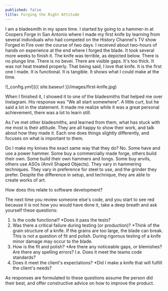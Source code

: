 ```yaml
---
published: false
title: Forging the Right Attitude
---
```


I am a bladesmith in my spare time. I started by going to a hammer-in at Coopers Forge in San Antonio where I made my first knife by learning from several individuals who had competed on the History Channel's TV show Forged in Fire over the course
of two days. I received about two-hours of hands on experience at the end where I forged the blade. It took several more weeks to finish it. The knife was terrible, as depicted below. There is no plunge line. There is no bevel. There are visible gaps. It's 
too thick. It was not heat treated properly. That being said, I love that knife. It is the first one I made. It is functional. It is tangible. It shows what I could make at the time. 

![_config.yml]({{ site.baseurl }}/images/first-knife.jpg)

When I finished it, I showed it to one of the bladesmiths that helped me over Instagram. His response was "We all start somewhere". A little curt, but he said a lot in the statement. It made me realize 
while it was a great personal achievement, there was a lot to learn still.

As I've met other bladesmiths, and learned from them, what has stuck with me most is their attitude. They are all happy to show their work, and talk about how they made it. Each one does things slightly differently, and focuses on 
what is important to them.

Do I make my knives the exact same way that they do? No. Some have and use a power hammer. Some buy a commercially made forge, others build their own. Some build their own hammers and tongs. Some buy anvils, others use ASOs (Anvil Shaped Objects). They
vary in hammering techniques. They vary in preference for steel to use, and the grinder they prefer. Despite the difference in setup, and technique, they are able to create works of art.

How does this relate to software development?

The next time you review someone else's code, and you start to see red because it is not how you would have done it, take a deep breath and ask yourself these questions:
1. Is the code functional? *Does it pass the tests?
2. Was there a critical failure during testing (or production)? *Think of the grain structure of a knife. If the grains are too large, the blade can break. This is not a question of fit and polish. During rigorous testing of a knife minor damage may occur to the blade.
3. How is the fit and polish? *Are there any noticeable gaps, or blemishes? Are there any spelling errors? I.e. Does it meet the teams code standards?
4. Does it meet the client's expectations? *Did I make a knife that will fulfill the client's needs?

As responses are formulated to these questions assume the person did their best, and offer constructive advice on how to improve the product.